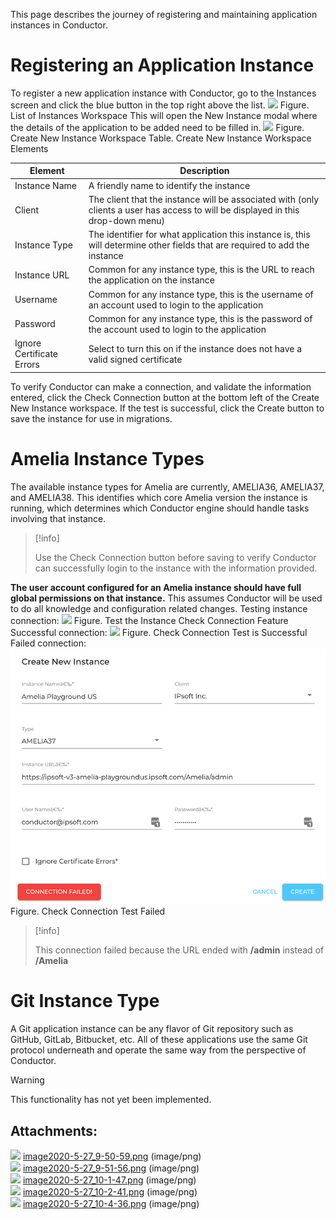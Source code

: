 This page describes the journey of registering and maintaining application instances in Conductor.
# Registering an Application Instance
To register a new application instance with Conductor, go to the Instances screen and click the blue button in the top right above the list.
![](attachments/32510231/32510232.png)
Figure. List of Instances Workspace
This will open the New Instance modal where the details of the application to be added need to be filled in.
![](attachments/32510231/32510233.png)
Figure. Create New Instance Workspace
Table. Create New Instance Workspace Elements

| Element | Description |
| ----|----|
| Instance Name | A friendly name to identify the instance |
| Client | The client that the instance will be associated with (only clients a user has access to will be displayed in this drop-down menu) |
| Instance Type | The identifier for what application this instance is, this will determine other fields that are required to add the instance |
| Instance URL | Common for any instance type, this is the URL to reach the application on the instance |
| Username | Common for any instance type, this is the username of an account used to login to the application |
| Password | Common for any instance type, this is the password of the account used to login to the application |
| Ignore Certificate Errors | Select to turn this on if the instance does not have a valid signed certificate |

To verify Conductor can make a connection, and validate the information entered, click the Check Connection button at the bottom left of the Create New Instance workspace. If the test is successful, click the Create button to save the instance for use in migrations.
# Amelia Instance Types
The available instance types for Amelia are currently, AMELIA36, AMELIA37, and AMELIA38. This identifies which core Amelia version the instance is running, which determines which Conductor engine should handle tasks involving that instance.
> [!info]  
>
> Use the Check Connection button before saving to verify Conductor can successfully login to the instance with the information provided.

**The user account configured for an Amelia instance should have full global permissions on that instance.** This assumes Conductor will be used to do all knowledge and configuration related changes.
Testing instance connection:
![](attachments/32510231/32510234.png)
Figure. Test the Instance Check Connection Feature
Successful connection:
![](attachments/32510231/32510235.png)
Figure. Check Connection Test is Successful
Failed connection:
![](attachments/32510231/32510236.png)
Figure. Check Connection Test Failed
> [!info]  
>
> This connection failed because the URL ended with **/admin** instead of **/Amelia**

# Git Instance Type
A Git application instance can be any flavor of Git repository such as GitHub, GitLab, Bitbucket, etc. All of these applications use the same Git protocol underneath and operate the same way from the perspective of Conductor.
> [!warning]  
>
> This functionality has not yet been implemented.

## Attachments:
![](images/icons/bullet_blue.gif) [image2020-5-27_9-50-59.png](attachments/32510231/32510232.png) (image/png)  
![](images/icons/bullet_blue.gif) [image2020-5-27_9-51-56.png](attachments/32510231/32510233.png) (image/png)  
![](images/icons/bullet_blue.gif) [image2020-5-27_10-1-47.png](attachments/32510231/32510234.png) (image/png)  
![](images/icons/bullet_blue.gif) [image2020-5-27_10-2-41.png](attachments/32510231/32510235.png) (image/png)  
![](images/icons/bullet_blue.gif) [image2020-5-27_10-4-36.png](attachments/32510231/32510236.png) (image/png)  
